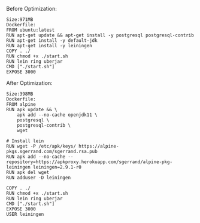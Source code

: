Before Optimization:

    Size:971MB
    Dockerfile:
    FROM ubuntu:latest
    RUN apt-get update && apt-get install -y postgresql postgresql-contrib
    RUN apt-get install -y default-jdk
    RUN apt-get install -y leiningen
    COPY . ./
    RUN chmod +x ./start.sh
    RUN lein ring uberjar
    CMD ["./start.sh"]
    EXPOSE 3000

After Optimization:

    Size:398MB
    Dockerfile:
    FROM alpine
    RUN apk update && \
        apk add --no-cache openjdk11 \
        postgresql \
        postgresql-contrib \
        wget

    # Install lein
    RUN wget -P /etc/apk/keys/ https://alpine-pkgs.sgerrand.com/sgerrand.rsa.pub
    RUN apk add --no-cache --repository=https://apkproxy.herokuapp.com/sgerrand/alpine-pkg-leiningen leiningen=2.9.1-r0
    RUN apk del wget
    RUN adduser -D leiningen

    COPY . ./
    RUN chmod +x ./start.sh
    RUN lein ring uberjar
    CMD ["./start.sh"]
    EXPOSE 3000
    USER leiningen
